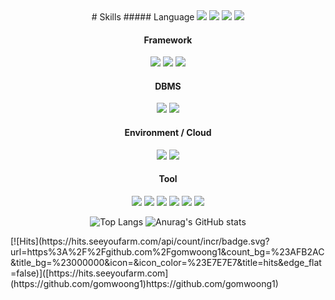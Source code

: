<div align="center">
# Skills
##### Language
<img src="https://img.shields.io/badge/java-437291?style=for-the-badge&logo=openjdk&logoColor=white"> <img src="https://img.shields.io/badge/javascript-F7DF1E?style=for-the-badge&logo=javascript&logoColor=white"> <img src="https://img.shields.io/badge/c_lang-A8B9CC?style=for-the-badge&logo=c&logoColor=white"> <img src="https://img.shields.io/badge/python-3776AB?style=for-the-badge&logo=python&logoColor=white">

#### Framework
<img src="https://img.shields.io/badge/springboot-6DB33F?style=for-the-badge&logo=springboot&logoColor=white"> <img src="https://img.shields.io/badge/flutter-02569B?style=for-the-badge&logo=flutter&logoColor=white"> <img src="https://img.shields.io/badge/express-000000?style=for-the-badge&logo=express&logoColor=white"> 

#### DBMS
<img src="https://img.shields.io/badge/mysql-4479A1?style=for-the-badge&logo=mysql&logoColor=white"> <img src="https://img.shields.io/badge/oracle-F80000?style=for-the-badge&logo=oracle&logoColor=white"> 

#### Environment / Cloud
<img src="https://img.shields.io/badge/ubuntu-E95420?style=for-the-badge&logo=ubuntu&logoColor=white"> <img src="https://img.shields.io/badge/amazonec2-FF9900?style=for-the-badge&logo=amazonec2&logoColor=white">

#### Tool
<img src="https://img.shields.io/badge/postman-FF6C37?style=for-the-badge&logo=postman&logoColor=white"> <img src="https://img.shields.io/badge/notion-000000?style=for-the-badge&logo=notion&logoColor=white"> <img src="https://img.shields.io/badge/intellij-000000?style=for-the-badge&logo=intellijidea&logoColor=white"> <img src="https://img.shields.io/badge/eclipse-2C2255?style=for-the-badge&logo=eclipseide&logoColor=white"> <img src="https://img.shields.io/badge/androidstudio-3DDC84?style=for-the-badge&logo=androidstudio&logoColor=white"> <img src="https://img.shields.io/badge/vs_code-007ACC?style=for-the-badge&logo=visualstudiocode&logoColor=white">

![Top Langs](https://github-readme-stats.vercel.app/api/top-langs/?username=gomwoong1&layout=compact) ![Anurag's GitHub stats](https://github-readme-stats.vercel.app/api?username=gomwoong1&show_icons=true&theme=transparent)

</div>
[![Hits](https://hits.seeyoufarm.com/api/count/incr/badge.svg?url=https%3A%2F%2Fgithub.com%2Fgomwoong1&count_bg=%23AFB2AC&title_bg=%23000000&icon=&icon_color=%23E7E7E7&title=hits&edge_flat=false)]([https://hits.seeyoufarm.com](https://github.com/gomwoong1)https://github.com/gomwoong1)
